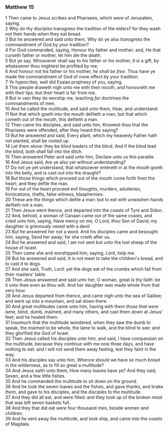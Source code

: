 ### Matthew 15

1 Then came to Jesus scribes and Pharisees, which were of Jerusalem, saying,  
2 Why do thy disciples transgress the tradition of the elders? for they wash not their hands when they eat bread.  
3 But he answered and said unto them, Why do ye also transgress the commandment of God by your tradition?  
4 For God commanded, saying, Honour thy father and mother: and, He that curseth father or mother, let him die the death.  
5 But ye say, Whosoever shall say to *his* father or *his* mother, *It is* a gift, by whatsoever thou mightest be profited by me;  
6 And honour not his father or his mother, *he shall be free*. Thus have ye made the commandment of God of none effect by your tradition.  
7 *Ye* hypocrites, well did Esaias prophesy of you, saying,  
8 This people draweth nigh unto me with their mouth, and honoureth me with *their* lips; but their heart is far from me.  
9 But in vain they do worship me, teaching *for* doctrines the commandments of men.  
10 And he called the multitude, and said unto them, Hear, and understand:  
11 Not that which goeth into the mouth defileth a man; but that which cometh out of the mouth, this defileth a man.  
12 Then came his disciples, and said unto him, Knowest thou that the Pharisees were offended, after they heard this saying?  
13 But he answered and said, Every plant, which my heavenly Father hath not planted, shall be rooted up.  
14 Let them alone: they be blind leaders of the blind. And if the blind lead the blind, both shall fall into the ditch.  
15 Then answered Peter and said unto him, Declare unto us this parable.  
16 And Jesus said, Are ye also yet without understanding?  
17 Do not ye yet understand, that whatsoever entereth in at the mouth goeth into the belly, and is cast out into the draught?  
18 But those things which proceed out of the mouth come forth from the heart; and they defile the man.  
19 For out of the heart proceed evil thoughts, murders, adulteries, fornications, thefts, false witness, blasphemies:  
20 These are *the things* which defile a man: but to eat with unwashen hands defileth not a man.  
21 Then Jesus went thence, and departed into the coasts of Tyre and Sidon.  
22 And, behold, a woman of Canaan came out of the same coasts, and cried unto him, saying, Have mercy on me, O Lord, *thou* Son of David; my daughter is grievously vexed with a devil.  
23 But he answered her not a word. And his disciples came and besought him, saying, Send her away; for she crieth after us.  
24 But he answered and said, I am not sent but unto the lost sheep of the house of Israel.  
25 Then came she and worshipped him, saying, Lord, help me.  
26 But he answered and said, It is not meet to take the children's bread, and to cast *it* to dogs.  
27 And she said, Truth, Lord: yet the dogs eat of the crumbs which fall from their masters' table.  
28 Then Jesus answered and said unto her, O woman, great *is* thy faith: be it unto thee even as thou wilt. And her daughter was made whole from that very hour.  
29 And Jesus departed from thence, and came nigh unto the sea of Galilee; and went up into a mountain, and sat down there.  
30 And great multitudes came unto him, having with them *those that were* lame, blind, dumb, maimed, and many others, and cast them down at Jesus' feet; and he healed them:  
31 Insomuch that the multitude wondered, when they saw the dumb to speak, the maimed to be whole, the lame to walk, and the blind to see: and they glorified the God of Israel.  
32 Then Jesus called his disciples *unto him*, and said, I have compassion on the multitude, because they continue with me now three days, and have nothing to eat: and I will not send them away fasting, lest they faint in the way.  
33 And his disciples say unto him, Whence should we have so much bread in the wilderness, as to fill so great a multitude?  
34 And Jesus saith unto them, How many loaves have ye? And they said, Seven, and a few little fishes.  
35 And he commanded the multitude to sit down on the ground.  
36 And he took the seven loaves and the fishes, and gave thanks, and brake *them*, and gave to his disciples, and the disciples to the multitude.  
37 And they did all eat, and were filled: and they took up of the broken *meat* that was left seven baskets full.  
38 And they that did eat were four thousand men, beside women and children.  
39 And he sent away the multitude, and took ship, and came into the coasts of Magdala.  
